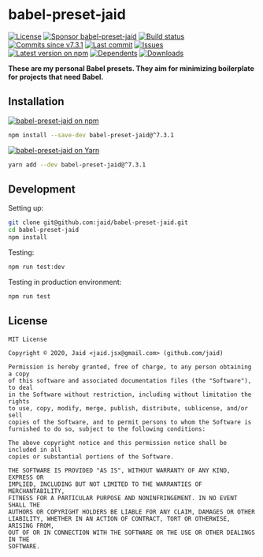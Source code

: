# babel-preset-jaid


<a href="https://raw.githubusercontent.com/jaid/babel-preset-jaid/master/license.txt"><img src="https://img.shields.io/github/license/jaid/babel-preset-jaid?style=flat-square" alt="License"/></a> <a href="https://github.com/sponsors/jaid"><img src="https://img.shields.io/badge/<3-Sponsor-FF45F1?style=flat-square" alt="Sponsor babel-preset-jaid"/></a>
<a href="https://actions-badge.atrox.dev/jaid/babel-preset-jaid/goto"><img src="https://img.shields.io/endpoint.svg?style=flat-square&url=https%3A%2F%2Factions-badge.atrox.dev%2Fjaid%2Fbabel-preset-jaid%2Fbadge" alt="Build status"/></a> <a href="https://github.com/jaid/babel-preset-jaid/commits"><img src="https://img.shields.io/github/commits-since/jaid/babel-preset-jaid/v7.3.1?style=flat-square&logo=github" alt="Commits since v7.3.1"/></a> <a href="https://github.com/jaid/babel-preset-jaid/commits"><img src="https://img.shields.io/github/last-commit/jaid/babel-preset-jaid?style=flat-square&logo=github" alt="Last commit"/></a> <a href="https://github.com/jaid/babel-preset-jaid/issues"><img src="https://img.shields.io/github/issues/jaid/babel-preset-jaid?style=flat-square&logo=github" alt="Issues"/></a>  
<a href="https://npmjs.com/package/babel-preset-jaid"><img src="https://img.shields.io/npm/v/babel-preset-jaid?style=flat-square&logo=npm&label=latest%20version" alt="Latest version on npm"/></a> <a href="https://github.com/jaid/babel-preset-jaid/network/dependents"><img src="https://img.shields.io/librariesio/dependents/npm/babel-preset-jaid?style=flat-square&logo=npm" alt="Dependents"/></a> <a href="https://npmjs.com/package/babel-preset-jaid"><img src="https://img.shields.io/npm/dm/babel-preset-jaid?style=flat-square&logo=npm" alt="Downloads"/></a>

**These are my personal Babel presets. They aim for minimizing boilerplate for projects that need Babel.**















## Installation
<a href="https://npmjs.com/package/babel-preset-jaid"><img src="https://img.shields.io/badge/npm-babel--preset--jaid-C23039?style=flat-square&logo=npm" alt="babel-preset-jaid on npm"/></a>
```bash
npm install --save-dev babel-preset-jaid@^7.3.1
```
<a href="https://yarnpkg.com/package/babel-preset-jaid"><img src="https://img.shields.io/badge/Yarn-babel--preset--jaid-2F8CB7?style=flat-square&logo=yarn&logoColor=white" alt="babel-preset-jaid on Yarn"/></a>
```bash
yarn add --dev babel-preset-jaid@^7.3.1
```







## Development



Setting up:
```bash
git clone git@github.com:jaid/babel-preset-jaid.git
cd babel-preset-jaid
npm install
```
Testing:
```bash
npm run test:dev
```
Testing in production environment:
```bash
npm run test
```


## License
```text
MIT License

Copyright © 2020, Jaid <jaid.jsx@gmail.com> (github.com/jaid)

Permission is hereby granted, free of charge, to any person obtaining a copy
of this software and associated documentation files (the "Software"), to deal
in the Software without restriction, including without limitation the rights
to use, copy, modify, merge, publish, distribute, sublicense, and/or sell
copies of the Software, and to permit persons to whom the Software is
furnished to do so, subject to the following conditions:

The above copyright notice and this permission notice shall be included in all
copies or substantial portions of the Software.

THE SOFTWARE IS PROVIDED "AS IS", WITHOUT WARRANTY OF ANY KIND, EXPRESS OR
IMPLIED, INCLUDING BUT NOT LIMITED TO THE WARRANTIES OF MERCHANTABILITY,
FITNESS FOR A PARTICULAR PURPOSE AND NONINFRINGEMENT. IN NO EVENT SHALL THE
AUTHORS OR COPYRIGHT HOLDERS BE LIABLE FOR ANY CLAIM, DAMAGES OR OTHER
LIABILITY, WHETHER IN AN ACTION OF CONTRACT, TORT OR OTHERWISE, ARISING FROM,
OUT OF OR IN CONNECTION WITH THE SOFTWARE OR THE USE OR OTHER DEALINGS IN THE
SOFTWARE.
```
